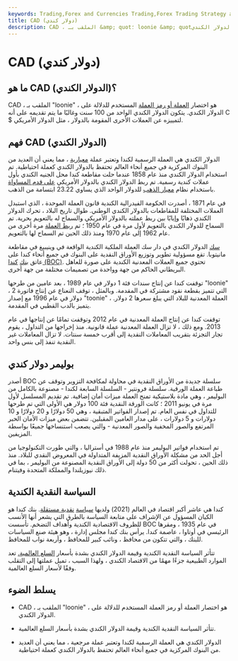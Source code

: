 ```yaml
---
keywords: Trading,Forex and Currencies Trading,Forex Trading Strategy and Education,Strategy and Education
title: CAD (دولار كندي)
description: CAD ، الملقب بـ &amp; quot؛ loonie &amp; quot؛ هو اختصار العملة أو رمز العملة المستخدم للدلالة على الدولار الكندي.
---
```


# CAD (دولار كندي)
## ما هو CAD (الدولار الكندي)؟

CAD ، الملقب بـ "loonie" ، هو اختصار [العملة أو رمز العملة](/currency-symbol) المستخدم للدلالة على الدولار الكندي. يتكون الدولار الكندي الواحد من 100 سنت وغالبًا ما يتم تقديمه على أنه C $ لتمييزه عن العملات الأخرى المقومة بالدولار ، مثل الدولار الأمريكي.

## فهم CAD (الدولار الكندي)

الدولار الكندي هي العملة الرسمية لكندا وتعتبر عملة [معيارية](/benchmark) ، مما يعني أن العديد من البنوك المركزية في جميع أنحاء العالم تحتفظ بالدولار الكندي كعملة احتياطية. تم استخدام الدولار الكندي منذ عام 1858 عندما حلت مقاطعة كندا محل الجنيه الكندي بأول عملات كندية رسمية. تم ربط الدولار الكندي بالدولار الأمريكي [على قدم المساواة](/at-par) باستخدام نظام [معيار الذهب](/goldstandard) للدولار الواحد الذي يساوي 23.22 ابتسامة من الذهب.

في عام 1871 ، أصدرت الحكومة الفيدرالية الكندية قانون العملة الموحدة ، الذي استبدل العملات المختلفة للمقاطعات بالدولار الكندي الوطني. طوال تاريخ البلاد ، تحرك الدولار الكندي ذهابًا وإيابًا بين ربط عملته بالدولار الأمريكي والسماح له بالتعويم بحرية. تم السماح للدولار الكندي بالتعويم لأول مرة في عام 1950 ؛ تم [ربط العملة](/pegging) مرة أخرى من عام 1962 إلى عام 1970 ومنذ ذلك الحين تم السماح لها بالتعويم.

[سك](/mint) الدولار الكندي في دار سك العملة الملكية الكندية الواقعة في وينيبيغ في مقاطعة مانيتوبا. تقع مسؤولية تطوير وتوزيع الأوراق النقدية على البنوك في جميع أنحاء كندا على عاتق [بنك](/bankofcanada) [كندا (BOC)](/bankofcanada). تحتوي جميع العملات المعدنية الكندية على صورة للعاهل البريطاني الحاكم من جهة وواحدة من تصميمات مختلفة من جهة أخرى.

توقفت كندا عن إنتاج سندات فئة 1 دولار في عام 1989 ، بعد عامين من طرحها "loonie" ، التي تتميز بقطعة نقود مشتركة في المقدمة. وبالمثل ، توقف النعناع عن إنتاج فاتورة 2 دولار في عام 1996 مع إصدار "toonie" ، العملة المعدنية للبلاد التي يبلغ سعرها 2 دولار. يتميز بالدب القطبي في المقدمة.

توقفت كندا عن إنتاج العملة المعدنية في عام 2012 وتوقفت تمامًا عن إنتاجها في عام 2013. ومع ذلك ، لا تزال العملة المعدنية عملة قانونية. منذ إخراجها من التداول ، يقوم تجار التجزئة بتقريب المعاملات النقدية إلى أقرب خمسة سنتات. لا تزال المعاملات غير النقدية تنفذ إلى بنس واحد.

## بوليمر دولار كندي

أصدر BOC سلسلة جديدة من الأوراق النقدية في محاولة لمكافحة التزوير وتوقف عن طباعة العملة الورقية. سلسلة فرونتير - السلسلة السابعة لكندا - مصنوعة بالكامل من البوليمر ، وهي مادة بلاستيكية تمنح العملة ميزات أمان إضافية. تم تقديم المسلسل لأول مرة في يونيو 2011 ؛ كانت الورقة النقدية فئة 100 دولار هي الأولى التي تم طرحها للتداول في نفس العام. تم إصدار الفواتير المتبقية ، وهي 50 دولارًا و 20 دولارًا و 10 دولارات و 5 دولارات ، على مدار العامين المقبلين. تتضمن بعض ميزات الأمان الحبر المرتفع والصور المخفية والصور المعدنية - والتي يصعب استنساخها جميعًا بواسطة المزيفين.

تم استخدام فواتير البوليمر منذ عام 1988 في أستراليا ، والتي طورت التكنولوجيا من أجل الحد من مشكلة الأوراق النقدية المزيفة المتداولة في المعروض النقدي للبلاد. منذ ذلك الحين ، تحولت أكثر من 50 دولة إلى الأوراق النقدية المصنوعة من البوليمر ، بما في ذلك نيوزيلندا والمملكة المتحدة وفيتنام.

## السياسة النقدية الكندية

كندا هي عاشر أكبر اقتصاد في العالم (2021) ولديها [سياسة](/monetarypolicy) [نقدية مستقلة](/monetarypolicy). بنك كندا هو الكيان المسؤول عن الإشراف على متابعة السياسة بالطرق التي يشعر أنها الأنسب للظروف الاقتصادية الكندية وأهداف التضخم. تأسست BOC في عام 1935 ، ومقرها الرئيسي في أوتاوا ، عاصمة كندا. يرأس بنك كندا مجلس إدارة ، وهو هيئة صنع السياسات للبنك ، والتي تتكون من محافظ ، ونائب كبير للمحافظ ، وأربعة نواب للمحافظ.

تتأثر السياسة النقدية الكندية وقيمة الدولار الكندي بشدة بأسعار [السلع العالمية.](/commodity) تعد الموارد الطبيعية جزءًا مهمًا من الاقتصاد الكندي ، ولهذا السبب ، تميل عملتها إلى التقلب وفقًا لأسعار السلع العالمية.

## يسلط الضوء

- CAD ، الملقب بـ "loonie" ، هو اختصار العملة أو رمز العملة المستخدم للدلالة على الدولار الكندي.

- تتأثر السياسة النقدية الكندية وقيمة الدولار الكندي بشدة بأسعار السلع العالمية.

- الدولار الكندي هي العملة الرسمية لكندا وتعتبر عملة مرجعية ، مما يعني أن العديد من البنوك المركزية في جميع أنحاء العالم تحتفظ بالدولار الكندي كعملة احتياطية.

